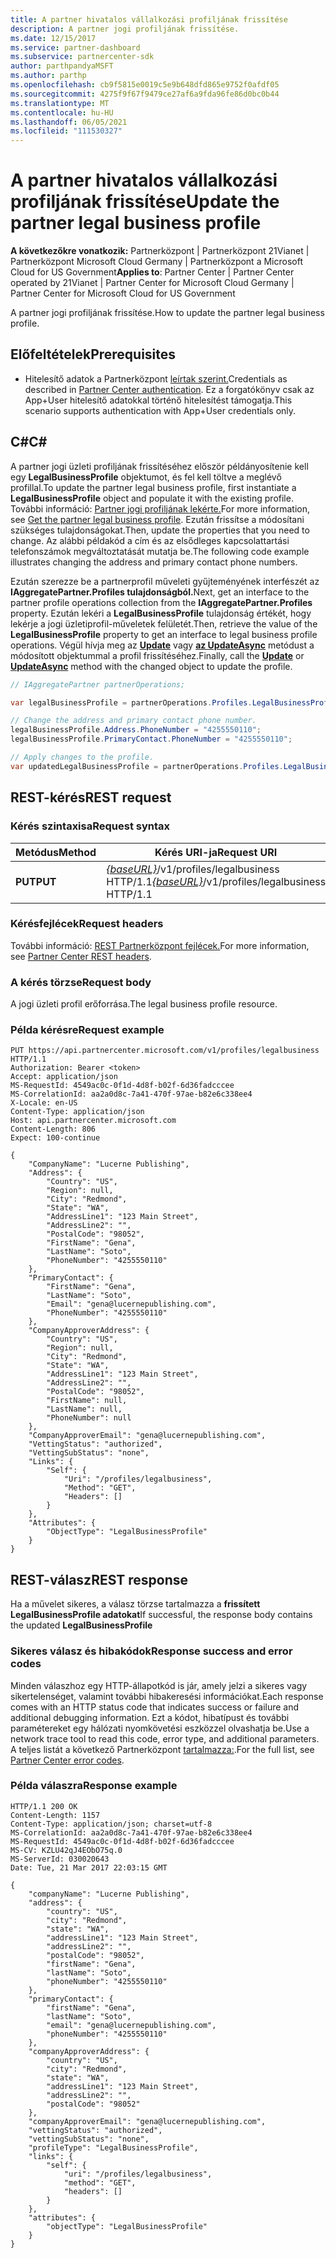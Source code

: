 ```yaml
---
title: A partner hivatalos vállalkozási profiljának frissítése
description: A partner jogi profiljának frissítése.
ms.date: 12/15/2017
ms.service: partner-dashboard
ms.subservice: partnercenter-sdk
author: parthpandyaMSFT
ms.author: parthp
ms.openlocfilehash: cb9f5815e0019c5e9b648dfd865e9752f0afdf05
ms.sourcegitcommit: 4275f9f67f9479ce27af6a9fda96fe86d0bc0b44
ms.translationtype: MT
ms.contentlocale: hu-HU
ms.lasthandoff: 06/05/2021
ms.locfileid: "111530327"
---
```

# <a name="update-the-partner-legal-business-profile"></a><span data-ttu-id="4ba43-103">A partner hivatalos vállalkozási profiljának frissítése</span><span class="sxs-lookup"><span data-stu-id="4ba43-103">Update the partner legal business profile</span></span>

<span data-ttu-id="4ba43-104">**A következőkre vonatkozik:** Partnerközpont | Partnerközpont 21Vianet | Partnerközpont Microsoft Cloud Germany | Partnerközpont a Microsoft Cloud for US Government</span><span class="sxs-lookup"><span data-stu-id="4ba43-104">**Applies to**: Partner Center | Partner Center operated by 21Vianet | Partner Center for Microsoft Cloud Germany | Partner Center for Microsoft Cloud for US Government</span></span>

<span data-ttu-id="4ba43-105">A partner jogi profiljának frissítése.</span><span class="sxs-lookup"><span data-stu-id="4ba43-105">How to update the partner legal business profile.</span></span>

## <a name="prerequisites"></a><span data-ttu-id="4ba43-106">Előfeltételek</span><span class="sxs-lookup"><span data-stu-id="4ba43-106">Prerequisites</span></span>

- <span data-ttu-id="4ba43-107">Hitelesítő adatok a Partnerközpont [leírtak szerint.](partner-center-authentication.md)</span><span class="sxs-lookup"><span data-stu-id="4ba43-107">Credentials as described in [Partner Center authentication](partner-center-authentication.md).</span></span> <span data-ttu-id="4ba43-108">Ez a forgatókönyv csak az App+User hitelesítő adatokkal történő hitelesítést támogatja.</span><span class="sxs-lookup"><span data-stu-id="4ba43-108">This scenario supports authentication with App+User credentials only.</span></span>

## <a name="c"></a><span data-ttu-id="4ba43-109">C\#</span><span class="sxs-lookup"><span data-stu-id="4ba43-109">C\#</span></span>

<span data-ttu-id="4ba43-110">A partner jogi üzleti profiljának frissítéséhez először példányosítenie kell egy **LegalBusinessProfile** objektumot, és fel kell töltve a meglévő profillal.</span><span class="sxs-lookup"><span data-stu-id="4ba43-110">To update the partner legal business profile, first instantiate a **LegalBusinessProfile** object and populate it with the existing profile.</span></span> <span data-ttu-id="4ba43-111">További információ: [Partner jogi profiljának lekérte.](get-legal-business-profile.md)</span><span class="sxs-lookup"><span data-stu-id="4ba43-111">For more information, see [Get the partner legal business profile](get-legal-business-profile.md).</span></span> <span data-ttu-id="4ba43-112">Ezután frissítse a módosítani szükséges tulajdonságokat.</span><span class="sxs-lookup"><span data-stu-id="4ba43-112">Then, update the properties that you need to change.</span></span> <span data-ttu-id="4ba43-113">Az alábbi példakód a cím és az elsődleges kapcsolattartási telefonszámok megváltoztatását mutatja be.</span><span class="sxs-lookup"><span data-stu-id="4ba43-113">The following code example illustrates changing the address and primary contact phone numbers.</span></span>

<span data-ttu-id="4ba43-114">Ezután szerezze be a partnerprofil műveleti gyűjteményének interfészét az **IAggregatePartner.Profiles tulajdonságból.**</span><span class="sxs-lookup"><span data-stu-id="4ba43-114">Next, get an interface to the partner profile operations collection from the **IAggregatePartner.Profiles** property.</span></span> <span data-ttu-id="4ba43-115">Ezután lekéri a **LegalBusinessProfile** tulajdonság értékét, hogy lekérje a jogi üzletiprofil-műveletek felületét.</span><span class="sxs-lookup"><span data-stu-id="4ba43-115">Then, retrieve the value of the **LegalBusinessProfile** property to get an interface to legal business profile operations.</span></span> <span data-ttu-id="4ba43-116">Végül hívja meg az [**Update**](/dotnet/api/microsoft.store.partnercenter.profiles.ilegalbusinessprofile.update) vagy [**az UpdateAsync**](/dotnet/api/microsoft.store.partnercenter.profiles.ilegalbusinessprofile.updateasync) metódust a módosított objektummal a profil frissítéséhez.</span><span class="sxs-lookup"><span data-stu-id="4ba43-116">Finally, call the [**Update**](/dotnet/api/microsoft.store.partnercenter.profiles.ilegalbusinessprofile.update) or [**UpdateAsync**](/dotnet/api/microsoft.store.partnercenter.profiles.ilegalbusinessprofile.updateasync) method with the changed object to update the profile.</span></span>

``` csharp
// IAggregatePartner partnerOperations;

var legalBusinessProfile = partnerOperations.Profiles.LegalBusinessProfile.Get();

// Change the address and primary contact phone number.
legalBusinessProfile.Address.PhoneNumber = "4255550110";
legalBusinessProfile.PrimaryContact.PhoneNumber = "4255550110";

// Apply changes to the profile.
var updatedLegalBusinessProfile = partnerOperations.Profiles.LegalBusinessProfile.Update(legalBusinessProfile);
```

## <a name="rest-request"></a><span data-ttu-id="4ba43-117">REST-kérés</span><span class="sxs-lookup"><span data-stu-id="4ba43-117">REST request</span></span>

### <a name="request-syntax"></a><span data-ttu-id="4ba43-118">Kérés szintaxisa</span><span class="sxs-lookup"><span data-stu-id="4ba43-118">Request syntax</span></span>

| <span data-ttu-id="4ba43-119">Metódus</span><span class="sxs-lookup"><span data-stu-id="4ba43-119">Method</span></span>  | <span data-ttu-id="4ba43-120">Kérés URI-ja</span><span class="sxs-lookup"><span data-stu-id="4ba43-120">Request URI</span></span>                                                                    |
|---------|--------------------------------------------------------------------------------|
| <span data-ttu-id="4ba43-121">**PUT**</span><span class="sxs-lookup"><span data-stu-id="4ba43-121">**PUT**</span></span> | <span data-ttu-id="4ba43-122">[*{baseURL}*](partner-center-rest-urls.md)/v1/profiles/legalbusiness HTTP/1.1</span><span class="sxs-lookup"><span data-stu-id="4ba43-122">[*{baseURL}*](partner-center-rest-urls.md)/v1/profiles/legalbusiness HTTP/1.1</span></span> |

### <a name="request-headers"></a><span data-ttu-id="4ba43-123">Kérésfejlécek</span><span class="sxs-lookup"><span data-stu-id="4ba43-123">Request headers</span></span>

<span data-ttu-id="4ba43-124">További információ: [REST Partnerközpont fejlécek.](headers.md)</span><span class="sxs-lookup"><span data-stu-id="4ba43-124">For more information, see [Partner Center REST headers](headers.md).</span></span>

### <a name="request-body"></a><span data-ttu-id="4ba43-125">A kérés törzse</span><span class="sxs-lookup"><span data-stu-id="4ba43-125">Request body</span></span>

<span data-ttu-id="4ba43-126">A jogi üzleti profil erőforrása.</span><span class="sxs-lookup"><span data-stu-id="4ba43-126">The legal business profile resource.</span></span>

### <a name="request-example"></a><span data-ttu-id="4ba43-127">Példa kérésre</span><span class="sxs-lookup"><span data-stu-id="4ba43-127">Request example</span></span>

```http
PUT https://api.partnercenter.microsoft.com/v1/profiles/legalbusiness HTTP/1.1
Authorization: Bearer <token>
Accept: application/json
MS-RequestId: 4549ac0c-0f1d-4d8f-b02f-6d36fadcccee
MS-CorrelationId: aa2a0d8c-7a41-470f-97ae-b82e6c338ee4
X-Locale: en-US
Content-Type: application/json
Host: api.partnercenter.microsoft.com
Content-Length: 806
Expect: 100-continue

{
    "CompanyName": "Lucerne Publishing",
    "Address": {
        "Country": "US",
        "Region": null,
        "City": "Redmond",
        "State": "WA",
        "AddressLine1": "123 Main Street",
        "AddressLine2": "",
        "PostalCode": "98052",
        "FirstName": "Gena",
        "LastName": "Soto",
        "PhoneNumber": "4255550110"
    },
    "PrimaryContact": {
        "FirstName": "Gena",
        "LastName": "Soto",
        "Email": "gena@lucernepublishing.com",
        "PhoneNumber": "4255550110"
    },
    "CompanyApproverAddress": {
        "Country": "US",
        "Region": null,
        "City": "Redmond",
        "State": "WA",
        "AddressLine1": "123 Main Street",
        "AddressLine2": "",
        "PostalCode": "98052",
        "FirstName": null,
        "LastName": null,
        "PhoneNumber": null
    },
    "CompanyApproverEmail": "gena@lucernepublishing.com",
    "VettingStatus": "authorized",
    "VettingSubStatus": "none",
    "Links": {
        "Self": {
            "Uri": "/profiles/legalbusiness",
            "Method": "GET",
            "Headers": []
        }
    },
    "Attributes": {
        "ObjectType": "LegalBusinessProfile"
    }
}
```

## <a name="rest-response"></a><span data-ttu-id="4ba43-128">REST-válasz</span><span class="sxs-lookup"><span data-stu-id="4ba43-128">REST response</span></span>

<span data-ttu-id="4ba43-129">Ha a művelet sikeres, a válasz törzse tartalmazza a **frissített LegalBusinessProfile adatokat**</span><span class="sxs-lookup"><span data-stu-id="4ba43-129">If successful, the response body contains the updated **LegalBusinessProfile**</span></span>

### <a name="response-success-and-error-codes"></a><span data-ttu-id="4ba43-130">Sikeres válasz és hibakódok</span><span class="sxs-lookup"><span data-stu-id="4ba43-130">Response success and error codes</span></span>

<span data-ttu-id="4ba43-131">Minden válaszhoz egy HTTP-állapotkód is jár, amely jelzi a sikeres vagy sikertelenséget, valamint további hibakeresési információkat.</span><span class="sxs-lookup"><span data-stu-id="4ba43-131">Each response comes with an HTTP status code that indicates success or failure and additional debugging information.</span></span> <span data-ttu-id="4ba43-132">Ezt a kódot, hibatípust és további paramétereket egy hálózati nyomkövetési eszközzel olvashatja be.</span><span class="sxs-lookup"><span data-stu-id="4ba43-132">Use a network trace tool to read this code, error type, and additional parameters.</span></span> <span data-ttu-id="4ba43-133">A teljes listát a következő Partnerközpont [tartalmazza:](error-codes.md).</span><span class="sxs-lookup"><span data-stu-id="4ba43-133">For the full list, see [Partner Center error codes](error-codes.md).</span></span>

### <a name="response-example"></a><span data-ttu-id="4ba43-134">Példa válaszra</span><span class="sxs-lookup"><span data-stu-id="4ba43-134">Response example</span></span>

```http
HTTP/1.1 200 OK
Content-Length: 1157
Content-Type: application/json; charset=utf-8
MS-CorrelationId: aa2a0d8c-7a41-470f-97ae-b82e6c338ee4
MS-RequestId: 4549ac0c-0f1d-4d8f-b02f-6d36fadcccee
MS-CV: KZLU42qJ4EObO75q.0
MS-ServerId: 030020643
Date: Tue, 21 Mar 2017 22:03:15 GMT

{
    "companyName": "Lucerne Publishing",
    "address": {
        "country": "US",
        "city": "Redmond",
        "state": "WA",
        "addressLine1": "123 Main Street",
        "addressLine2": "",
        "postalCode": "98052",
        "firstName": "Gena",
        "lastName": "Soto",
        "phoneNumber": "4255550110"
    },
    "primaryContact": {
        "firstName": "Gena",
        "lastName": "Soto",
        "email": "gena@lucernepublishing.com",
        "phoneNumber": "4255550110"
    },
    "companyApproverAddress": {
        "country": "US",
        "city": "Redmond",
        "state": "WA",
        "addressLine1": "123 Main Street",
        "addressLine2": "",
        "postalCode": "98052"
    },
    "companyApproverEmail": "gena@lucernepublishing.com",
    "vettingStatus": "authorized",
    "vettingSubStatus": "none",
    "profileType": "LegalBusinessProfile",
    "links": {
        "self": {
            "uri": "/profiles/legalbusiness",
            "method": "GET",
            "headers": []
        }
    },
    "attributes": {
        "objectType": "LegalBusinessProfile"
    }
}
```
